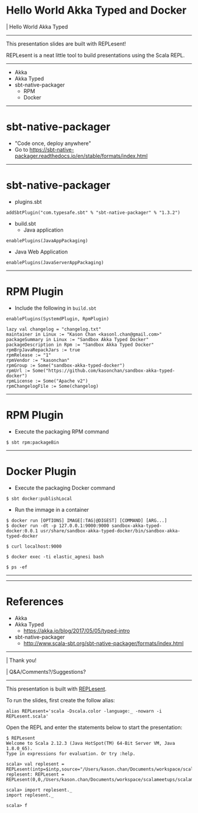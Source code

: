 # Hello World Akka Typed and Docker

| Hello World Akka Typed

---

This presentation slides are built with REPLesent!

REPLesent is a neat little tool to build presentations
using the Scala REPL.

---

- Akka
- Akka Typed
- sbt-native-packager
  - RPM
  - Docker

---

# sbt-native-packager

- "Code once, deploy anywhere"
- Go to https://sbt-native-packager.readthedocs.io/en/stable/formats/index.html

---

# sbt-native-packager

- plugins.sbt

```
addSbtPlugin("com.typesafe.sbt" % "sbt-native-packager" % "1.3.2")
```

- build.sbt
  - Java application

```
enablePlugins(JavaAppPackaging)
```

  - Java Web Application

```
enablePlugins(JavaServerAppPackaging)
```

---

# RPM Plugin

- Include the following in `build.sbt`

```
enablePlugins(SystemdPlugin, RpmPlugin)

lazy val changelog = "changelog.txt"
maintainer in Linux := "Kason Chan <kasonl.chan@gmail.com>"
packageSummary in Linux := "Sandbox Akka Typed Docker"
packageDescription in Rpm := "Sandbox Akka Typed Docker"
rpmBrpJavaRepackJars := true
rpmRelease := "1"
rpmVendor := "kasonchan"
rpmGroup := Some("sandbox-akka-typed-docker")
rpmUrl := Some("https://github.com/kasonchan/sandbox-akka-typed-docker")
rpmLicense := Some("Apache v2")
rpmChangelogFile := Some(changelog)
```

---

# RPM Plugin

- Execute the packaging RPM command

```
$ sbt rpm:packageBin
```

---

# Docker Plugin

- Execute the packaging Docker command

```
$ sbt docker:publishLocal
```

- Run the immage in a container

```
$ docker run [OPTIONS] IMAGE[:TAG|@DIGEST] [COMMAND] [ARG...]
$ docker run -dt -p 127.0.0.1:9000:9000 sandbox-akka-typed-docker:0.0.1 usr/share/sandbox-akka-typed-docker/bin/sandbox-akka-typed-docker
```

```
$ curl localhost:9000
```

```
$ docker exec -ti elastic_agnesi bash
```

```
$ ps -ef
```

---


---

# References

- Akka
- Akka Typed
  - https://akka.io/blog/2017/05/05/typed-intro
- sbt-native-packager
  - http://www.scala-sbt.org/sbt-native-packager/formats/index.html

---

| Thank you!

| Q&A/Comments?/Suggestions?

--- 

This presentation is built with [REPLesent](https://github.com/marconilanna/REPLesent).

To run the slides, first create the follow alias:

```
alias REPLesent='scala -Dscala.color -language:_ -nowarn -i REPLesent.scala'
```

Open the REPL and enter the statements below to start the presentation:

```
$ REPLesent
Welcome to Scala 2.12.3 (Java HotSpot(TM) 64-Bit Server VM, Java 1.8.0_65).
Type in expressions for evaluation. Or try :help.

scala> val replesent = REPLesent(intp=$intp,source="/Users/kason.chan/Documents/workspace/scalameetups/scalameetup13/README.md")
replesent: REPLesent = REPLesent(0,0,/Users/kason.chan/Documents/workspace/scalameetups/scalameetup13/README.md,true,true,scala.tools.nsc.interpreter.ILoop$ILoopInterpreter@3b80bb63)

scala> import replesent._
import replesent._

scala> f
```
